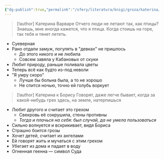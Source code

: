 ```yaml
---
{"dg-publish":true,"permalink":"/sfery/literatura/knigi/groza/katerina/","tags":["book"]}
---
```


> [!author] Катерина Варваре
> Отчего люди не летают так, как птицы? Знаешь, мне иногда кажется, что я птица. Когда стоишь на горе, так тебя и тянет лететь.
- Суеверная 
- Рано отдали замуж, погулять в "девках" не пришлось
	- До этого никого и не любила
	- Совсем завяла у Кабановых от скуки 
- Любит природу, раньше поливала цветы
- Теперь всё как будто из-под неволи
- "Я умру скоро"
	- Лучше бы больна была, а то не хорошо
	- Не спится ночью, точно ей голубь воркует 
> [!author] Катерина к Борису 
> Говорят, даже легче бывает, когда за какой-нибудь грех здесь, на земле, натерпишься
- Любит другого и считает это грехом 
	- Свекровь её сокрушила, стены противны
	- *Тогда и плачься на себя: был случай, да не умела пользоваться*
- Сильно волнуется и вскрикивает, видя Бориса
- Страшно боится грозы 
- Хочет детей, считает их ангелами
- Ей говорят жить и мучаться с этим грехом 
- Убегает из дома и падает в воду
- Огненная геенна — символ Суда